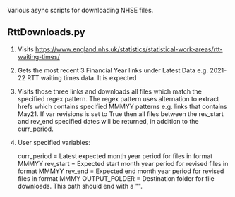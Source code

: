 Various async scripts for downloading NHSE files.

## RttDownloads.py

1) Visits https://www.england.nhs.uk/statistics/statistical-work-areas/rtt-waiting-times/

2) Gets the most recent 3 Financial Year links under Latest Data e.g. 2021-22 RTT waiting times data. It is expected

3) Visits those three links and downloads all files which match the specified regex pattern. The regex pattern uses alternation to extract hrefs which contains specified MMMYY patterns e.g. links that contains May21. If var revisions is set to True then all files between the rev_start and rev_end specified dates will be returned, in addition to the 
curr_period. 

4) User specified variables:

    curr_period = Latest expected month year period for files in format MMMYY
    rev_start = Expected start month year period for revised files in format MMMYY
    rev_end = Expected end month year period for revised files in format MMMY
    OUTPUT_FOLDER = Destination folder for file downloads. This path should end with a "\".



